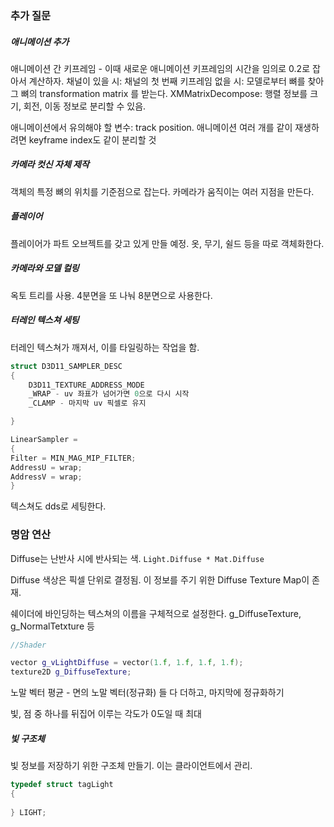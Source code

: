### 추가 질문
##### 애니메이션 추가
애니메이션 간 키프레임 - 이때 새로운 애니메이션 키프레임의 시간을 임의로 0.2로 잡아서 계산하자.
채널이 있을 시: 채널의 첫 번째 키프레임
없을 시: 모델로부터 뼈를 찾아 그 뼈의 transformation matrix 를 받는다.
XMMatrixDecompose: 행렬 정보를 크기, 회전, 이동 정보로 분리할 수 있음.

애니메이션에서 유의해야 할 변수: track position.
애니메이션 여러 개를 같이 재생하려면 keyframe index도 같이 분리할 것

##### 카메라 컷신 자체 제작
객체의 특정 뼈의 위치를 기준점으로 잡는다.
카메라가 움직이는 여러 지점을 만든다.

##### 플레이어
플레이어가 파트 오브젝트를 갖고 있게 만들 예정.
옷, 무기, 쉴드 등을 따로 객체화한다.

##### 카메라와 모델 컬링
옥토 트리를 사용.
4분면을 또 나눠 8분면으로 사용한다.

##### 터레인 텍스쳐 세팅
터레인 텍스쳐가 깨져서, 이를 타일링하는 작업을 함.
``` cpp
struct D3D11_SAMPLER_DESC
{
	D3D11_TEXTURE_ADDRESS_MODE
	_WRAP - uv 좌표가 넘어가면 0으로 다시 시작
	_CLAMP - 마지막 uv 픽셀로 유지

}

LinearSampler = 
{
Filter = MIN_MAG_MIP_FILTER;
AddressU = wrap;
AddressV = wrap;
}
```

텍스쳐도 dds로 세팅한다.

### 명암 연산
Diffuse는 난반사 시에 반사되는 색.
`Light.Diffuse * Mat.Diffuse`

Diffuse 색상은 픽셀 단위로 결정됨.
이 정보를 주기 위한 Diffuse Texture Map이 존재.

쉐이더에 바인딩하는 텍스쳐의 이름을 구체적으로 설정한다.
g_DiffuseTexture, g_NormalTetxture 등

``` cpp
//Shader

vector g_vLightDiffuse = vector(1.f, 1.f, 1.f, 1.f);
texture2D g_DiffuseTexture;
```

노말 벡터 평균 - 면의 노말 벡터(정규화) 들 다 더하고, 마지막에 정규화하기

빛, 점 중 하나를 뒤집어 이루는 각도가 0도일 때 최대
##### 빛 구조체
빛 정보를 저장하기 위한 구조체 만들기.
이는 클라이언트에서 관리.
``` cpp
typedef struct tagLight
{
	
} LIGHT;
```

